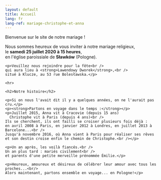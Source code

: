 ```yaml
---
layout: default
title: Accueil
lang: fr
lang-ref: mariage-christophe-et-anna
---
```


<div class="row">
  <div class="col-12 text-center">
    <p>Bienvenue sur le site de notre mariage !</p>
    <p>Nous sommes heureux de vous inviter à notre mariage religieux,<br />
      le <strong>samedi 25 juillet 2020 à 15 heures</strong>,<br />
    en l'église paroissiale de <strong>Sławków</strong> (Pologne).</p>

    <p>Veuillez nous rejoindre pour la fête<br />
    qui aura lieu à <strong>Lawendowy Dworek</strong>,<br />
    situé à Klucze, au 53 rue Bolesławska.</p>

    <hr>

    <h2>Notre histoire</h2>

    <p>Si on nous l'avait dit il y a quelques années, on ne l'aurait pas cru.</p>
    <p><strong>Partons en voyage dans le temps :</strong></p>
    <p>Juillet 2015, Anna vit à Cracovie (depuis 15 ans)
      Christophe vit à Paris (depuis 4 ans)<br />
    Ils se cherchent, ils ont failli se croiser plusieurs fois déjà : 
    en avril 2008 à Paris, en janvier 2012 à Londres, en juillet 2013 à Barcelone...<br />
    Jusqu'à novembre 2016, où Anna vient à Paris pour réaliser ses rêves 
    et son destin croise enfin le chemin de Christophe.<br /></p>

    <p>Un an après, les voilà fiancés.<br /> 
    Un an plus tard : mariés civilement<br />
    et parents d'une petite merveille prénommée Émilie.</p>

    <p>Heureux, amoureux et désireux de célébrer leur amour avec tous les proches...<br/>
    Alors maintenant, partons ensemble en voyage... en Pologne!</p>
  </div>
</div>

